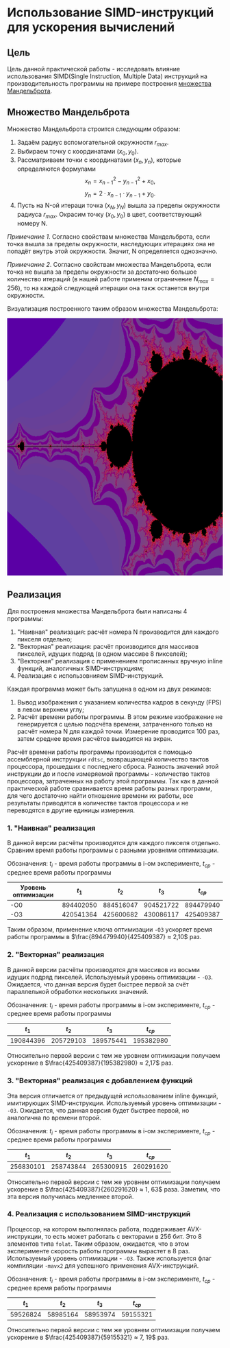 # Использование SIMD-инструкций для ускорения вычислений
## Цель
Цель данной практической работы - исследовать влияние использования SIMD(Single Instruction, Multiple Data) инструкций на производительность программы на примере построения [множества Мандельброта](https://ru.wikipedia.org/wiki/%D0%9C%D0%BD%D0%BE%D0%B6%D0%B5%D1%81%D1%82%D0%B2%D0%BE_%D0%9C%D0%B0%D0%BD%D0%B4%D0%B5%D0%BB%D1%8C%D0%B1%D1%80%D0%BE%D1%82%D0%B0). 


## Множество Мандельброта
Множество Мандельброта строится следующим образом:
1. Задаём радиус вспомогательной окружности $r_{max}$. 
2. Выбираем точку с координатами $(x_0, y_0)$.
3. Рассматриваем точки с координатами $(x_n, y_n)$, которые определяются формулами 
$$x_n = x_{n-1}^2 - y_{n-1}^2 + x_0,$$
$$y_n = 2·x_{n-1}·y_{n-1} + y_0.$$
4. Пусть на N-ой итераци точка $(x_N, y_N)$ вышла за пределы окружности радиуса $r_{max}$. Окрасим точку $(x_0, y_0)$ в цвет, соответствующий номеру N.

_Примечание 1_. Согласно свойствам множества Мандельброта, если точка вышла за пределы окружности, наследующих итерациях она не попадёт внутрь этой окружности. Значит, N определяется однозначно.

_Примечание 2_. Согласно свойствам множества Мандельброта, если точка не вышла за пределы окружности за достаточно большое количество итераций (в нашей работе применим ограничение $N_{max} = 256$), то на каждой следующей итерации она такж останется внутри окружности.

Визуализация построенного таким образом множества Мандельброта:

<img src = "Mandelbrot_picture.png" width="800" height="600">

## Реализация
Для построения множества Мандельброта были написаны 4 программы:
1. "Наивная" реализация: расчёт номера N производится для каждого пикселя отдельно;
2. "Векторная" реализация: расчёт производится для массивов пикселей, идущих подряд (в одном массиве 8 пикселей);
3. "Векторная" реализация с применением прописанных вручную inline функций, аналогичных SIMD-инструкциям; 
4. Реализация с использовнияем SIMD-инструкций.

Каждая программа может быть запущена в одном из двух режимов:
1. Вывод изображения с указанием количества кадров в секунду (FPS) в левом верхнем углу;
2. Расчёт времени работы программы. В этом режиме изображение не генерируется с целью подсчёта времени, затраченного только на расчёт номера N для каждой точки. Измерение проводится 100 раз, затем среднее время расчётов выводится на экран.

Расчёт времени работы программы производится с помощью ассемблерной инструкции `rdtsc`, возвращающей количество тактов процессора, прошедших с последнего сброса. Разность значений этой инструкции до и после измеряемой программы - количество тактов процессора, затраченных на работу этой программы. Так как в данной практической работе сравнивается время работы разных программ, для чего достаточно найти отношение времени их работы, все результаты приводятся в количестве тактов процессора и не переводятся в другие единицы измерения.

### 1. "Наивная" реализация
В данной версии расчёты производятся для каждого пикселя отдельно. Сравним время работы программы с разными уровнями оптимизации.

Обозначения: $t_i$ - время работы программы в i-ом эксперименте, $t_{ср}$ - среднее время работы программы

| Уровень оптимизации | $t_1$     | $t_2$     | $t_3$     | $t_{ср}$  |
|---------------------|-----------|-----------|-----------|-----------|
| -O0                 | 894402050 | 884516047 | 904521722 | 894479940 |
| -O3                 | 420541364 | 425600682 | 430086117 | 425409387 |

Таким образом, применение ключа оптимизации `-O3` ускоряет время работы программы в $\frac{894479940}{425409387} ≈ 2,10$ раз.

### 2. "Векторная" реализация
В данной версии расчёты производятся для массивов из восьми идущих подряд пикселей. Используемый уровень оптимизации - `-O3`. Ожидается, что данная версия будет быстрее первой за счёт параллельной обработки нескольких значений.

Обозначения: $t_i$ - время работы программы в i-ом эксперименте, $t_{ср}$ - среднее время работы программы

| $t_1$     | $t_2$     | $t_3$     | $t_{ср}$  |
|-----------|-----------|-----------|-----------|
| 190844396 | 205729103 | 189575441 | 195382980 |

Относительно первой версии с тем же уровнем оптимизации получаем ускорение в $\frac{425409387}{195382980} ≈ 2,17$ раз.

### 3. "Векторная" реализация с добавлением функций
Эта версия отличается от предыдущей использованием inline функций, имитирующих SIMD-инструкции. Используемый уровень оптимизации - `-O3`. Ожидается, что данная версия будет быстрее первой, но аналогична по времени второй.

Обозначения: $t_i$ - время работы программы в i-ом эксперименте, $t_{ср}$ - среднее время работы программы

| $t_1$     | $t_2$     | $t_3$     | $t_{ср}$  |
|-----------|-----------|-----------|-----------|
| 256830101 | 258743844 | 265300915 | 260291620 |

Относительно первой версии с тем же уровнем оптимизации получаем ускорение в $\frac{425409387}{260291620} ≈ 1, 63$ раза. Заметим, что эта версия получилась медленнее второй.

### 4. Реализация с использованием SIMD-инструкций
Процессор, на котором выполнялась работа, поддерживает AVX-инструкции, то есть может работать с векторами в 256 бит. Это 8 элементов типа `folat`. Таким образом, ожидается, что в этом эксперименте скорость работы программы вырастет в 8 раз. Используемый уровень оптимизации - `-O3`. Также используется флаг компиляции `-mavx2` для успешного применения AVX-инструкций. 

Обозначения: $t_i$ - время работы программы в i-ом эксперименте, $t_{ср}$ - среднее время работы программы

| $t_1$    | $t_2$    | $t_3$    | $t_{ср}$ |
|----------|----------|----------|----------|
| 59526824 | 58985164 | 58953974 | 59155321 |

Относительно первой версии с тем же уровнем оптимизации получаем ускорение в $\frac{425409387}{59155321} ≈ 7, 19$ раз.


